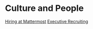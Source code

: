 # Culture and People

[Hiring at Mattermost](../../people/hiring)
[Executive Recruiting](../../people/exec-recruiting)
